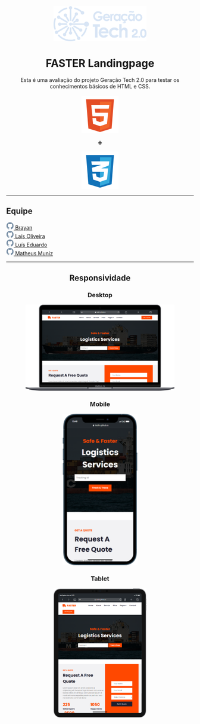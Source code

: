 <div align="center">
<img width="250" src="img/logo-gt2.png"></img>
<h1>FASTER Landingpage</h1>
Esta é uma avaliação do projeto Geração Tech 2.0 para testar os conhecimentos básicos de HTML e CSS.
</div>
<br/>
<div align="center"> 
<img src="img/html-5.svg"></img><p>➕</p><img src="img/css-3.svg"></img>
<div align="left">
<hr>
<h2>Equipe</h2>
<a href="https://github.com/yezzy677" target="_blank"><img src="img/github-icon.svg" width="20" alt=""> Brayan</a> <br>
<a href="https://github.com/laisfrr" target="_blank"><img src="img/github-icon.svg" width="20" alt=""> Laís Oliveira</a> <br>
<a href="https://github.com/eduard0-tech" target="_blank"><img src="img/github-icon.svg" width="20" alt=""> Luís Eduardo</a> <br>
<a href="https://github.com/matheusmunizads" target="_blank"><img src="img/github-icon.svg" width="20" alt=""> Matheus Muniz</a> <br>
</div>
  <hr>
<h2>Responsividade</h2>

<div align="center">
  <h3>Desktop</h3>
  <img src="img/faster-desktop.png" width="400" />
  <h3>Mobile</h3>
  <img  src="img/faster-mobile.png" width="200" />
  <h3>Tablet</h3>
  <img  src="img/Faster-tablet.png" width="250" />
</div>

